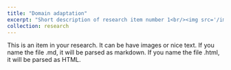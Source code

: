 ```yaml
---
title: "Domain adaptation"
excerpt: "Short description of research item number 1<br/><img src='/images/research_domain_adaptation.png'>"
collection: research
---
```


This is an item in your research. It can be have images or nice text. If you name the file .md, it will be parsed as markdown. If you name the file .html, it will be parsed as HTML. 
